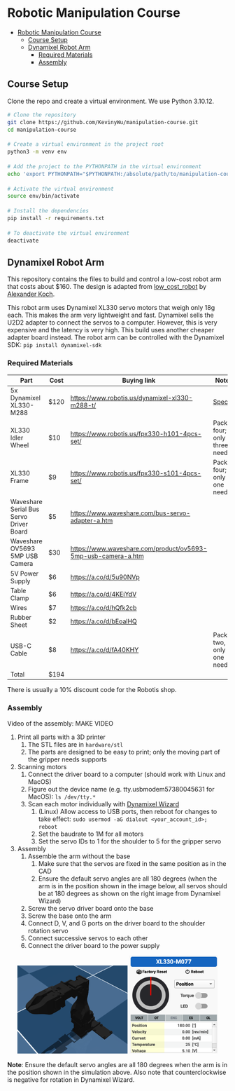 # Robotic Manipulation Course

- [Robotic Manipulation Course](#robotic-manipulation-course)
  - [Course Setup](#course-setup)
  - [Dynamixel Robot Arm](#dynamixel-robot-arm)
    - [Required Materials](#required-materials)
    - [Assembly](#assembly)

## Course Setup

Clone the repo and create a virtual environment. We use Python 3.10.12.

```bash
# Clone the repository
git clone https://github.com/KevinyWu/manipulation-course.git
cd manipulation-course

# Create a virtual environment in the project root
python3 -m venv env

# Add the project to the PYTHONPATH in the virtual environment
echo 'export PYTHONPATH="$PYTHONPATH:/absolute/path/to/manipulation-course"' >> env/bin/activate

# Activate the virtual environment
source env/bin/activate

# Install the dependencies
pip install -r requirements.txt

# To deactivate the virtual environment
deactivate
```

## Dynamixel Robot Arm

This repository contains the files to build and control a low-cost robot arm that costs about $160. The design is adapted from [low_cost_robot](https://github.com/AlexanderKoch-Koch/low_cost_robot) by [Alexander Koch](https://github.com/AlexanderKoch-Koch).

This robot arm uses Dynamixel XL330 servo motors that weigh only 18g each. This makes the arm very lightweight and fast.
Dynamixel sells the U2D2 adapter to connect the servos to a computer. However, this is very expensive and the latency is very high. This build uses another cheaper adapter board instead.
The robot arm can be controlled with the Dynamixel SDK: ```pip install dynamixel-sdk```

### Required Materials

| Part                          | Cost | Buying link                                    | Notes |
|-------------------------------|------|------------------------------------------------| --- |
| 5x Dynamixel XL330-M288       | $120  | https://www.robotis.us/dynamixel-xl330-m288-t/ | [Specs](https://emanual.robotis.com/docs/en/dxl/x/xl330-m288/)|
| XL330 Idler Wheel             | $10  | https://www.robotis.us/fpx330-h101-4pcs-set/   | Pack of four; only three needed |
| XL330 Frame | $9   | https://www.robotis.us/fpx330-s101-4pcs-set/ | Pack of four; only one needed |
| Waveshare Serial Bus Servo Driver Board | $5  | https://www.waveshare.com/bus-servo-adapter-a.htm                         | |
| Waveshare OV5693 5MP USB Camera       | $30  | https://www.waveshare.com/product/ov5693-5mp-usb-camera-a.htm                         | |
| 5V Power Supply               | $6   | https://a.co/d/5u90NVp | |
| Table Clamp                   | $6   | https://a.co/d/4KEiYdV                         | |
| Wires                         | $7   | https://a.co/d/hQfk2cb                         | |
| Rubber Sheet                  | $2   | https://a.co/d/bEoalHQ                        | |
| USB-C Cable                   | $8   | https://a.co/d/fA40KHY                        | Pack of two, only one needed|
| Total                         | $194 |                                                | |

There is usually a 10% discount code for the Robotis shop.

### Assembly

Video of the assembly: MAKE VIDEO

1. Print all parts with a 3D printer
   1. The STL files are in `hardware/stl`
   2. The parts are designed to be easy to print; only the moving part of the gripper needs supports
2. Scanning motors
   1. Connect the driver board to a computer (should work with Linux and MacOS)
   2. Figure out the device name (e.g. tty.usbmodem57380045631 for MacOS): ```ls /dev/tty.*```
   3. Scan each motor individually with [Dynamixel Wizard](https://emanual.robotis.com/docs/en/software/dynamixel/dynamixel_wizard2/)
      1. (Linux) Allow access to USB ports, then reboot for changes to take effect: `sudo usermod -aG dialout <your_account_id>; reboot`
      2. Set the baudrate to 1M for all motors
      3. Set the servo IDs to 1 for the shoulder to 5 for the gripper servo
3. Assembly
   1. Assemble the arm without the base
      1. Make sure that the servos are fixed in the same position as in the CAD
      2. Ensure the default servo angles are all 180 degrees (when the arm is in the position shown in the image below, all servos should be at 180 degrees as shown on the right image from Dynamixel Wizard)
   2. Screw the servo driver board onto the base
   3. Screw the base onto the arm
   4. Connect D, V, and G ports on the driver board to the shoulder rotation servo
   5. Connect successive servos to each other
   6. Connect the driver board to the power supply

<p align="center">
   <img src="./pictures/default_position.png" width="50%" alt="default_position"/>
   <img src="./pictures/dynamixel.png" width="40%" alt="dynamixel"/>
</p>

**Note**: Ensure the default servo angles are all 180 degrees when the arm is in the position shown in the simulation above. Also note that counterclockwise is negative for rotation in Dynamixel Wizard.
